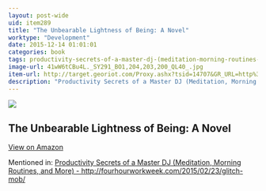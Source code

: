 ```yaml
---
layout: post-wide
uid: item289
title: "The Unbearable Lightness of Being: A Novel"
worktype: "Development"
date: 2015-12-14 01:01:01
categories: book
tags: productivity-secrets-of-a-master-dj-(meditation-morning-routines-and-more)--http://fourhourworkweek.com/2015/02/23/glitch-mob/
image-url: 41wW6tCBu4L._SY291_BO1,204,203,200_QL40_.jpg
item-url: http://target.georiot.com/Proxy.ashx?tsid=14707&GR_URL=http%3A%2F%2Fwww.amazon.com%2FUnbearable-Lightness-Being-Novel%2Fdp%2F0061148520
description: "Productivity Secrets of a Master DJ (Meditation, Morning Routines, and More) - http://fourhourworkweek.com/2015/02/23/glitch-mob/"
---
```

<a href="http://target.georiot.com/Proxy.ashx?tsid=14707&GR_URL=http%3A%2F%2Fwww.amazon.com%2FUnbearable-Lightness-Being-Novel%2Fdp%2F0061148520" target="blank"><img src="../../../../img/thumbs/41wW6tCBu4L._SY291_BO1,204,203,200_QL40_.jpg" class="prod-img"></a>
<h2>The Unbearable Lightness of Being: A Novel</h2>
<p><a class="btn btn-primary" href="http://target.georiot.com/Proxy.ashx?tsid=14707&GR_URL=http%3A%2F%2Fwww.amazon.com%2FUnbearable-Lightness-Being-Novel%2Fdp%2F0061148520" target="blank">View on Amazon</a><p>
<p>Mentioned in: <a href="http://fourhourworkweek.com/2015/02/23/glitch-mob/" target="blank">Productivity Secrets of a Master DJ (Meditation, Morning Routines, and More) - http://fourhourworkweek.com/2015/02/23/glitch-mob/</a></p>
